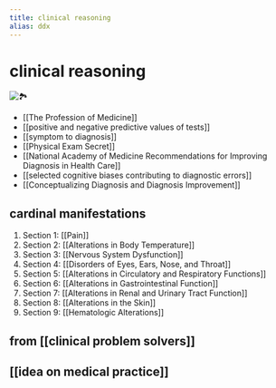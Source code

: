 ```yaml
---
title: clinical reasoning
alias: ddx
---
```


# clinical reasoning

![🏞️](https://i.imgur.com/XNCGa6P.png)

- [[The Profession of Medicine]]
- [[positive and negative predictive values of tests]]
- [[symptom to diagnosis]]
- [[Physical Exam Secret]]
- [[National Academy of Medicine Recommendations for Improving Diagnosis in Health Care]]
- [[selected cognitive biases contributing to diagnostic errors]]
- [[Conceptualizing Diagnosis and Diagnosis Improvement]]

## cardinal manifestations

1. Section 1: [[Pain]]
2. Section 2: [[Alterations in Body Temperature]]
3. Section 3: [[Nervous System Dysfunction]]
4. Section 4: [[Disorders of Eyes, Ears, Nose, and Throat]]
5. Section 5: [[Alterations in Circulatory and Respiratory Functions]]
6. Section 6: [[Alterations in Gastrointestinal Function]]
7. Section 7: [[Alterations in Renal and Urinary Tract Function]]
8. Section 8: [[Alterations in the Skin]]
9. Section 9: [[Hematologic Alterations]]

## from [[clinical problem solvers]]

## [[idea on medical practice]]
